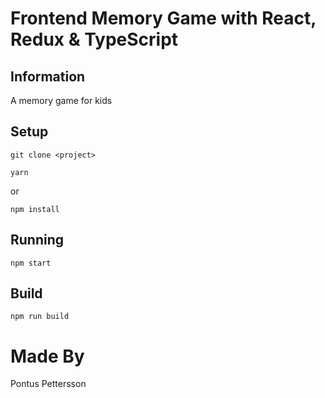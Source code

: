 # Frontend Memory Game with React, Redux & TypeScript

## Information
A memory game for kids

## Setup

```
git clone <project>
```

```
yarn
```
or

````
npm install
````

## Running

```
npm start
```

## Build

```
npm run build
```

# Made By

Pontus Pettersson
